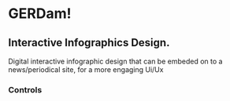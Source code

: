 # GERDam!

## Interactive Infographics Design.

Digital interactive infographic design that can be embeded on to a news/periodical site, for a more engaging Ui/Ux 

### Controls



